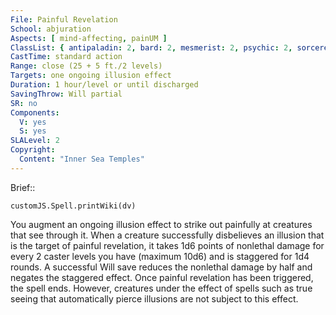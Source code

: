 ```yaml
---
File: Painful Revelation
School: abjuration
Aspects: [ mind-affecting, painUM ]
ClassList: { antipaladin: 2, bard: 2, mesmerist: 2, psychic: 2, sorcerer: 2, wizard: 2 }
CastTime: standard action
Range: close (25 + 5 ft./2 levels)
Targets: one ongoing illusion effect
Duration: 1 hour/level or until discharged
SavingThrow: Will partial
SR: no
Components:
  V: yes
  S: yes
SLALevel: 2
Copyright:
  Content: "Inner Sea Temples"
---
```

Brief:: 

```dataviewjs
customJS.Spell.printWiki(dv)
```

You augment an ongoing illusion effect to strike out painfully at creatures that see through it. When a creature successfully disbelieves an illusion that is the target of painful revelation, it takes 1d6 points of nonlethal damage for every 2 caster levels you have (maximum 10d6) and is staggered for 1d4 rounds. A successful Will save reduces the nonlethal damage by half and negates the staggered effect. Once painful revelation has been triggered, the spell ends.  However, creatures under the effect of spells such as true seeing that automatically pierce illusions are not subject to this effect.
